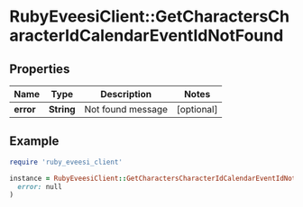 # RubyEveesiClient::GetCharactersCharacterIdCalendarEventIdNotFound

## Properties

| Name | Type | Description | Notes |
| ---- | ---- | ----------- | ----- |
| **error** | **String** | Not found message | [optional] |

## Example

```ruby
require 'ruby_eveesi_client'

instance = RubyEveesiClient::GetCharactersCharacterIdCalendarEventIdNotFound.new(
  error: null
)
```

